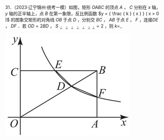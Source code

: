31．（2023·辽宁锦州·统考一模）如图，矩形 $O A B C$ 的顶点 $A$ ， $C$ 分别在 $x$ 轴， $y$ 轴的正半轴上，点 $B$ 在第一象限，反比例函数 $y = { \frac { k } { x } } ( x > 0 )$ 的图象交矩形的对角线 $O B$ 于点 $D$ ，分别交 $B C$ ， $A B$ 于点 $E$ ， $F$ ，连接$D E$ ， $D F$ ．若 $O D = 2 B D$ ， $S _ { \perp \perp \perp \perp \perp \perp \perp } = 2$ ，则 $k = _ { - }$

![](<../../qs_image_DB/专题1-4_一文搞定反比例函数7个模型，13类题型（解析版）_/7730deb71f890ddc9caea20d0d33177af3ec14c284b1ca9cb55cc554bd1ed076.jpg>)
